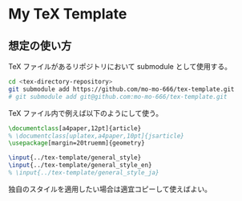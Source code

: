 # My TeX Template

## 想定の使い方

TeX ファイルがあるリポジトリにおいて submodule として使用する。

```bash
cd <tex-directory-repository>
git submodule add https://github.com/mo-mo-666/tex-template.git
# git submodule add git@github.com:mo-mo-666/tex-template.git
```

TeX ファイル内で例えば以下のようにして使う。

```latex
\documentclass[a4paper,12pt]{article}
% \documentclass[uplatex,a4paper,10pt]{jsarticle}
\usepackage[margin=20truemm]{geometry}

\input{../tex-template/general_style}
\input{../tex-template/general_style_en}
% \input{../tex-template/general_style_ja}
```

独自のスタイルを適用したい場合は適宜コピーして使えばよい。
